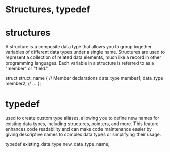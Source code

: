 # Structures, typedef

# structures

A structure is a composite data type that allows you to group together variables of different data types under a single name. 
Structures are used to represent a collection of related data elements, much like a record in other programming languages. 
Each variable in a structure is referred to as a "member" or "field."

struct struct_name {
    // Member declarations
    data_type member1;
    data_type member2;
    // ...
};

# typedef

used to create custom type aliases, allowing you to define new names for existing data types, including structures, pointers, and more. 
This feature enhances code readability and can make code maintenance easier by giving descriptive names to complex data types or simplifying their usage.

typedef existing_data_type new_data_type_name;
